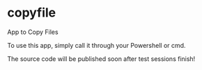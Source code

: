 # copyfile
App to Copy Files

To use this app, simply call it through your Powershell or cmd.

The source code will be published soon after test sessions finish!
